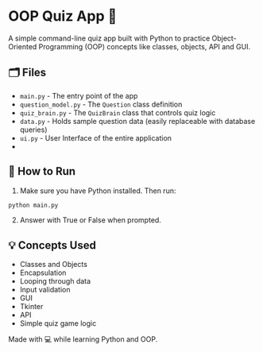 # OOP Quiz App 🧠

A simple command-line quiz app built with Python to practice Object-Oriented Programming (OOP) concepts like classes, objects, API and GUI.

## 🗂️ Files

- `main.py` - The entry point of the app
- `question_model.py` - The `Question` class definition
- `quiz_brain.py` - The `QuizBrain` class that controls quiz logic
- `data.py` - Holds sample question data (easily replaceable with database queries)
- `ui.py` - User Interface of the entire application
- 
## 🚀 How to Run

1. Make sure you have Python installed. Then run:

```bash
python main.py
```

2. Answer with True or False when prompted.

## 💡 Concepts Used
- Classes and Objects
- Encapsulation
- Looping through data
- Input validation
- GUI
- Tkinter
- API
- Simple quiz game logic

Made with 💻 while learning Python and OOP.
